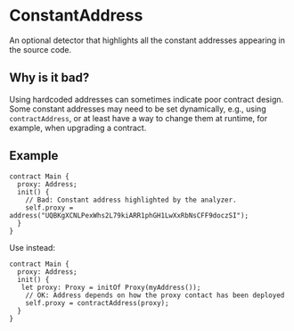 # ConstantAddress
An optional detector that highlights all the constant addresses appearing in the source code.

## Why is it bad?
Using hardcoded addresses can sometimes indicate poor contract design.
Some constant addresses may need to be set dynamically, e.g., using
`contractAddress`, or at least have a way to change them at runtime, for
example, when upgrading a contract.

## Example
```tact
contract Main {
  proxy: Address;
  init() {
    // Bad: Constant address highlighted by the analyzer.
    self.proxy = address("UQBKgXCNLPexWhs2L79kiARR1phGH1LwXxRbNsCFF9doczSI");
  }
}
```

Use instead:
```tact
contract Main {
  proxy: Address;
  init() {
   let proxy: Proxy = initOf Proxy(myAddress());
    // OK: Address depends on how the proxy contact has been deployed
    self.proxy = contractAddress(proxy);
  }
}
```
